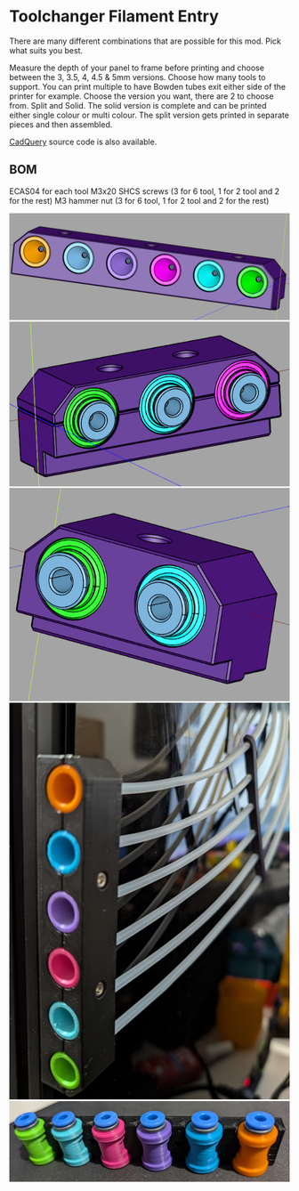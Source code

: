 # Toolchanger Filament Entry

There are many different combinations that are possible for this mod. Pick what suits you best.

Measure the depth of your panel to frame before printing and choose between the 3, 3.5, 4, 4.5 & 5mm versions.
Choose how many tools to support. You can print multiple to have Bowden tubes exit either side of the printer for example.
Choose the version you want, there are 2 to choose from. Split and Solid.
The solid version is complete and can be printed either single colour or multi colour.
The split version gets printed in separate pieces and then assembled.

[CadQuery](https://github.com/CadQuery/cadquery, "CadQuery") source code is also available.

## BOM

ECAS04 for each tool
M3x20 SHCS screws (3 for 6 tool, 1 for 2 tool and 2 for the rest)
M3 hammer nut (3 for 6 tool, 1 for 2 tool and 2 for the rest)

![Six](images/6.png)
![Three](images/3.png)
![Two](images/2.png)
![Photo1](images/photo1.jpg)
![Photo2](images/photo2.jpg)
